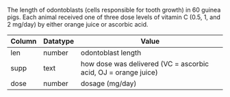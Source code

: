 The length of odontoblasts (cells responsible for tooth growth) in 60 guinea pigs.
Each animal received one of three dose levels of vitamin C (0.5, 1, and 2 mg/day)
by either orange juice or ascorbic acid.

| Column    | Datatype | Value |
| --------- | -------- | ----- |
| len       | number   | odontoblast length |
| supp      | text     | how dose was delivered (VC = ascorbic acid, OJ = orange juice) |
| dose      | number   | dosage (mg/day) |

